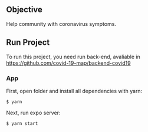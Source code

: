 ## Objective

Help community with coronavirus symptoms.

## Run Project

To run this project, you need run back-end, avaliable in https://github.com/covid-19-map/backend-covid19

### App

First, open folder and install all dependencies with yarn:

`$ yarn`

Next, run expo server:

`$ yarn start`
